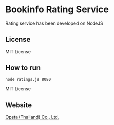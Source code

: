 # Bookinfo Rating Service

Rating service has been developed on NodeJS

## License
MIT License

## How to run

```bash
node ratings.js 8080
```

MIT License

## Website

[Opsta (Thailand) Co., Ltd.](https://www.opsta.co.th)
